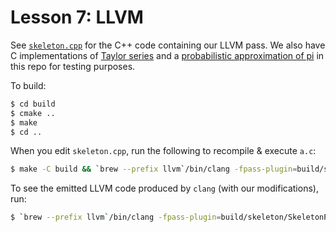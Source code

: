 # Lesson 7: LLVM

See [`skeleton.cpp`](./skeleton/Skeleton.cpp) for the C++ code containing our LLVM pass. 
We also have C implementations of [Taylor series](./taylor.c) and 
a [probabilistic approximation of pi](./pi.c) in this repo for testing purposes.


To build:
```bash
$ cd build
$ cmake ..
$ make
$ cd ..
```

When you edit `skeleton.cpp`, run the following to recompile & execute `a.c`:
```bash
$ make -C build && `brew --prefix llvm`/bin/clang -fpass-plugin=build/skeleton/SkeletonPass.dylib a.c
```

To see the emitted LLVM code produced by `clang` (with our modifications), run:
```bash
$ `brew --prefix llvm`/bin/clang -fpass-plugin=build/skeleton/SkeletonPass.dylib -emit-llvm -S -o - a.c
```